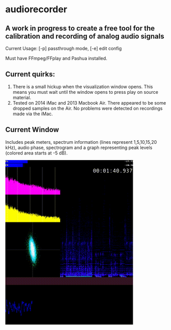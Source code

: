 # audiorecorder

## A work in progress to create a free tool for the calibration and recording of analog audio signals

Current Usage: [-p] passthrough mode, [-e] edit config

Must have FFmpeg/FFplay and Pashua installed.

## Current quirks:

1. There is a small hickup when the visualization window opens. This means you must wait until the window opens to press play on source material.
2. Tested on 2014 iMac and 2013 Macbook Air.  There appeared to be some dropped samples on the Air.  No problems were detected on recordings made via the iMac.

## Current Window
Includes peak meters, spectrum information (lines represent 1,5,10,15,20 kHz), audio phase, spectrogram and a graph representing peak levels (colored area starts at -5 dB).

![Window](https://github.com/amiaopensource/audiorecorder/blob/master/current_interface.gif)
